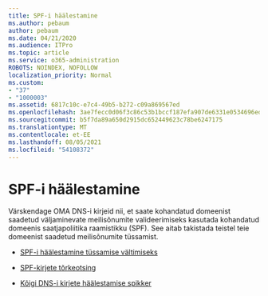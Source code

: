 ```yaml
---
title: SPF-i häälestamine
ms.author: pebaum
author: pebaum
ms.date: 04/21/2020
ms.audience: ITPro
ms.topic: article
ms.service: o365-administration
ROBOTS: NOINDEX, NOFOLLOW
localization_priority: Normal
ms.custom:
- "37"
- "1000003"
ms.assetid: 6817c10c-e7c4-49b5-b272-c09a869567ed
ms.openlocfilehash: 3ae7fecc0d06f3c86c53b1bccf187efa907de6331e0534696edc1b0c80581f31
ms.sourcegitcommit: b5f7da89a650d2915dc652449623c78be6247175
ms.translationtype: MT
ms.contentlocale: et-EE
ms.lasthandoff: 08/05/2021
ms.locfileid: "54108372"
---
```

# <a name="set-up-spf"></a>SPF-i häälestamine

Värskendage OMA DNS-i kirjeid nii, et saate kohandatud domeenist saadetud väljaminevate meilisõnumite valideerimiseks kasutada kohandatud domeenis saatjapoliitika raamistikku (SPF). See aitab takistada teistel teie domeenist saadetud meilisõnumite tüssamist.
  
- [SPF-i häälestamine tüssamise vältimiseks](/microsoft-365/security/office-365-security/set-up-spf-in-office-365-to-help-prevent-spoofing)

- [SPF-kirjete tõrkeotsing](/microsoft-365/security/office-365-security/how-office-365-uses-spf-to-prevent-spoofing#SPFTroubleshoot)

- [Kõigi DNS-i kirjete häälestamise spikker](/microsoft-365/admin/get-help-with-domains/create-dns-records-at-any-dns-hosting-provider)
